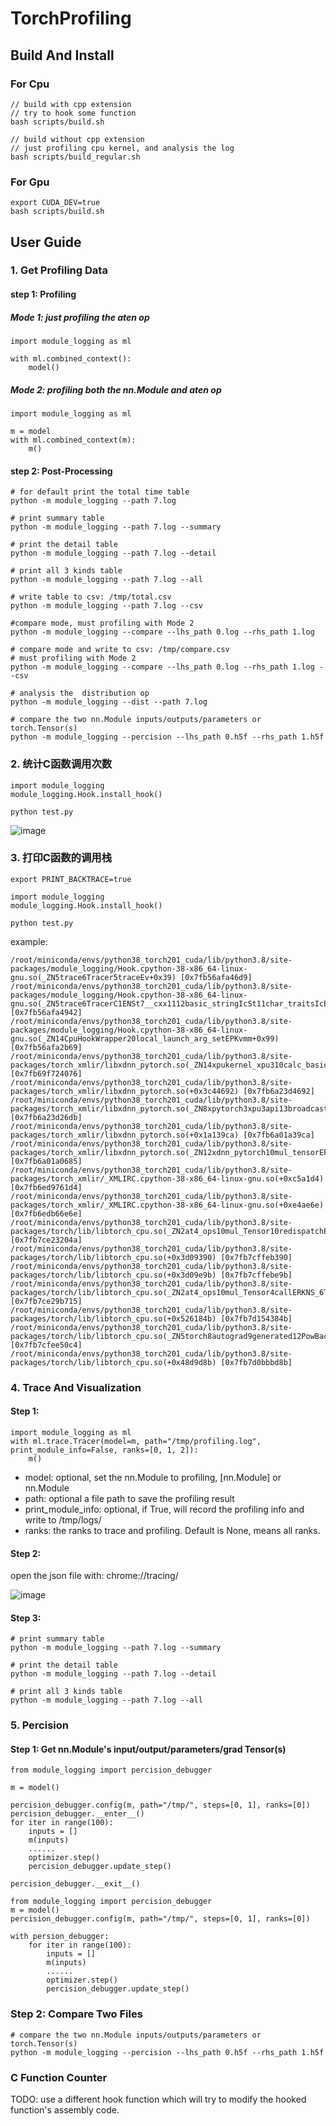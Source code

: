 # TorchProfiling

## Build And Install
### For Cpu
```
// build with cpp extension
// try to hook some function
bash scripts/build.sh

// build without cpp extension
// just profiling cpu kernel, and analysis the log
bash scripts/build_regular.sh
```

### For Gpu
```
export CUDA_DEV=true
bash scripts/build.sh
```

## User Guide

### 1. Get Profiling Data
#### step 1: Profiling

##### Mode 1: just profiling the aten op 
```
import module_logging as ml

with ml.combined_context():
    model()

```

##### Mode 2: profiling both the nn.Module and aten op
```
import module_logging as ml

m = model
with ml.combined_context(m):
    m()

```

#### step 2: Post-Processing
```
# for default print the total time table
python -m module_logging --path 7.log

# print summary table
python -m module_logging --path 7.log --summary

# print the detail table
python -m module_logging --path 7.log --detail

# print all 3 kinds table
python -m module_logging --path 7.log --all

# write table to csv: /tmp/total.csv
python -m module_logging --path 7.log --csv

#compare mode, must profiling with Mode 2
python -m module_logging --compare --lhs_path 0.log --rhs_path 1.log

# compare mode and write to csv: /tmp/compare.csv
# must profiling with Mode 2
python -m module_logging --compare --lhs_path 0.log --rhs_path 1.log --csv

# analysis the  distribution op
python -m module_logging --dist --path 7.log 

# compare the two nn.Module inputs/outputs/parameters or torch.Tensor(s)
python -m module_logging --percision --lhs_path 0.h5f --rhs_path 1.h5f

```

### 2. 统计C函数调用次数
```
import module_logging
module_logging.Hook.install_hook()

python test.py
```
![image](https://github.com/wffpy/TorchProfiling/blob/main/IMG/count.jpg)

### 3. 打印C函数的调用栈
```
export PRINT_BACKTRACE=true

import module_logging
module_logging.Hook.install_hook()

python test.py
```
example:
```
/root/miniconda/envs/python38_torch201_cuda/lib/python3.8/site-packages/module_logging/Hook.cpython-38-x86_64-linux-gnu.so(_ZN5trace6Tracer5traceEv+0x39) [0x7fb56afa46d9]
/root/miniconda/envs/python38_torch201_cuda/lib/python3.8/site-packages/module_logging/Hook.cpython-38-x86_64-linux-gnu.so(_ZN5trace6TracerC1ENSt7__cxx1112basic_stringIcSt11char_traitsIcESaIcEEE+0x92) [0x7fb56afa4942]
/root/miniconda/envs/python38_torch201_cuda/lib/python3.8/site-packages/module_logging/Hook.cpython-38-x86_64-linux-gnu.so(_ZN14CpuHookWrapper20local_launch_arg_setEPKvmm+0x99) [0x7fb56afa2b69]
/root/miniconda/envs/python38_torch201_cuda/lib/python3.8/site-packages/torch_xmlir/libxdnn_pytorch.so(_ZN14xpukernel_xpu310calc_basicILi2EfEEvPKT0_S3_PS1_x+0x46) [0x7fb69f724076]
/root/miniconda/envs/python38_torch201_cuda/lib/python3.8/site-packages/torch_xmlir/libxdnn_pytorch.so(+0x3c44692) [0x7fb6a23d4692]
/root/miniconda/envs/python38_torch201_cuda/lib/python3.8/site-packages/torch_xmlir/libxdnn_pytorch.so(_ZN8xpytorch3xpu3api13broadcast_mulIfEEiPNS1_7ContextEPKT_S7_PS5_RKSt6vectorIlSaIlEESD_+0x4b) [0x7fb6a23d26db]
/root/miniconda/envs/python38_torch201_cuda/lib/python3.8/site-packages/torch_xmlir/libxdnn_pytorch.so(+0x1a139ca) [0x7fb6a01a39ca]
/root/miniconda/envs/python38_torch201_cuda/lib/python3.8/site-packages/torch_xmlir/libxdnn_pytorch.so(_ZN12xdnn_pytorch10mul_tensorEPN8xpytorch3xpu3api7ContextERKNS_6TensorES7_RS5_+0x1f5) [0x7fb6a01a0685]
/root/miniconda/envs/python38_torch201_cuda/lib/python3.8/site-packages/torch_xmlir/_XMLIRC.cpython-38-x86_64-linux-gnu.so(+0xc5a1d4) [0x7fb6ed9761d4]
/root/miniconda/envs/python38_torch201_cuda/lib/python3.8/site-packages/torch_xmlir/_XMLIRC.cpython-38-x86_64-linux-gnu.so(+0xe4ae6e) [0x7fb6edb66e6e]
/root/miniconda/envs/python38_torch201_cuda/lib/python3.8/site-packages/torch/lib/libtorch_cpu.so(_ZN2at4_ops10mul_Tensor10redispatchEN3c1014DispatchKeySetERKNS_6TensorES6_+0x8a) [0x7fb7ce23204a]
/root/miniconda/envs/python38_torch201_cuda/lib/python3.8/site-packages/torch/lib/libtorch_cpu.so(+0x3d09390) [0x7fb7cffeb390]
/root/miniconda/envs/python38_torch201_cuda/lib/python3.8/site-packages/torch/lib/libtorch_cpu.so(+0x3d09e9b) [0x7fb7cffebe9b]
/root/miniconda/envs/python38_torch201_cuda/lib/python3.8/site-packages/torch/lib/libtorch_cpu.so(_ZN2at4_ops10mul_Tensor4callERKNS_6TensorES4_+0x175) [0x7fb7ce29b715]
/root/miniconda/envs/python38_torch201_cuda/lib/python3.8/site-packages/torch/lib/libtorch_cpu.so(+0x526184b) [0x7fb7d154384b]
/root/miniconda/envs/python38_torch201_cuda/lib/python3.8/site-packages/torch/lib/libtorch_cpu.so(_ZN5torch8autograd9generated12PowBackward05applyEOSt6vectorIN2at6TensorESaIS5_EE+0x144) [0x7fb7cfee50c4]
/root/miniconda/envs/python38_torch201_cuda/lib/python3.8/site-packages/torch/lib/libtorch_cpu.so(+0x48d9d8b) [0x7fb7d0bbbd8b]
```


### 4. Trace And Visualization
#### Step 1:

```
import module_logging as ml
with ml.trace.Tracer(model=m, path="/tmp/profiling.log", print_module_info=False, ranks=[0, 1, 2]):
    m()
```
- model: optional, set the nn.Module to profiling, [nn.Module]  or nn.Module
- path: optional a file path to save the profiling result
- print_module_info: optional, if True, will record the profiling info and write to /tmp/logs/
- ranks: the ranks to trace and profiling. Default is None, means all ranks.

#### Step 2:
open the json file with:
chrome://tracing/

![image](https://github.com/wffpy/TorchProfiling/blob/main/IMG/trace.png)

#### Step 3: 
```
# print summary table
python -m module_logging --path 7.log --summary

# print the detail table
python -m module_logging --path 7.log --detail

# print all 3 kinds table
python -m module_logging --path 7.log --all
```

### 5. Percision
#### Step 1: Get nn.Module's input/output/parameters/grad Tensor(s)
```
from module_logging import percision_debugger

m = model()

percision_debugger.config(m, path="/tmp/", steps=[0, 1], ranks=[0])
percision_debugger.__enter__()
for iter in range(100):
    inputs = []
    m(inputs)
    ......
    optimizer.step()
    percision_debugger.update_step()

percision_debugger.__exit__()

```

```
from module_logging import percision_debugger
m = model()
percision_debugger.config(m, path="/tmp/", steps=[0, 1], ranks=[0])

with persion_debugger:
    for iter in range(100):
        inputs = []
        m(inputs)
        ......
        optimizer.step()
        percision_debugger.update_step()
```


### Step 2: Compare Two Files
```
# compare the two nn.Module inputs/outputs/parameters or torch.Tensor(s)
python -m module_logging --percision --lhs_path 0.h5f --rhs_path 1.h5f
```


### C Function Counter
TODO:
use a different hook function which will try to modify the hooked function's assembly code.
